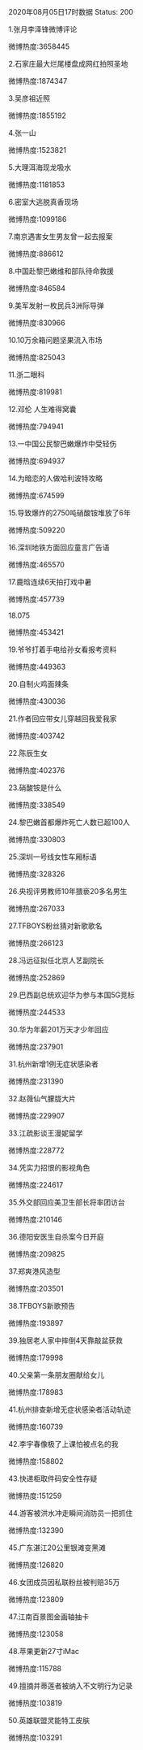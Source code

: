 2020年08月05日17时数据
Status: 200

1.张月李泽锋微博评论

微博热度:3658445

2.石家庄最大烂尾楼盘成网红拍照圣地

微博热度:1874347

3.吴彦祖近照

微博热度:1855192

4.张一山

微博热度:1523821

5.大理洱海现龙吸水

微博热度:1181853

6.密室大逃脱真香现场

微博热度:1099186

7.南京遇害女生男友曾一起去报案

微博热度:886612

8.中国赴黎巴嫩维和部队待命救援

微博热度:846584

9.美军发射一枚民兵3洲际导弹

微博热度:830966

10.10万余箱问题坚果流入市场

微博热度:825043

11.浙二眼科

微博热度:819981

12.邓伦 人生难得窝囊

微博热度:794941

13.一中国公民黎巴嫩爆炸中受轻伤

微博热度:694937

14.为暗恋的人做哈利波特攻略

微博热度:674599

15.导致爆炸的2750吨硝酸铵堆放了6年

微博热度:509220

16.深圳地铁方面回应童言广告语

微博热度:465570

17.鹿晗连续6天拍打戏中暑

微博热度:457739

18.075

微博热度:453421

19.爷爷打着手电给孙女看报考资料

微博热度:449363

20.自制火鸡面辣条

微博热度:430036

21.作者回应带女儿穿越回我爱我家

微博热度:403742

22.陈辰生女

微博热度:402376

23.硝酸铵是什么

微博热度:338549

24.黎巴嫩首都爆炸死亡人数已超100人

微博热度:330803

25.深圳一号线女性车厢标语

微博热度:328326

26.央视评男教师10年猥亵20多名男生

微博热度:267033

27.TFBOYS粉丝猜对新歌歌名

微博热度:266123

28.冯远征拟任北京人艺副院长

微博热度:252869

29.巴西副总统欢迎华为参与本国5G竞标

微博热度:244533

30.华为年薪201万天才少年回应

微博热度:237901

31.杭州新增1例无症状感染者

微博热度:231390

32.赵薇仙气朦胧大片

微博热度:229907

33.江疏影谈王漫妮留学

微博热度:228772

34.凭实力招恨的影视角色

微博热度:224617

35.外交部回应美卫生部长将率团访台

微博热度:210146

36.德阳安医生自杀案今日开庭

微博热度:209825

37.郑爽港风造型

微博热度:203501

38.TFBOYS新歌预告

微博热度:193897

39.独居老人家中摔倒4天靠敲盆获救

微博热度:179998

40.父亲第一条朋友圈献给女儿

微博热度:178983

41.杭州排查新增无症状感染者活动轨迹

微博热度:160739

42.李宇春像极了上课怕被点名的我

微博热度:158802

43.快递柜取件码安全性存疑

微博热度:151259

44.游客被洪水冲走瞬间消防员一把抓住

微博热度:132390

45.广东湛江20公里银滩变黑滩

微博热度:126820

46.女团成员因私联粉丝被判赔35万

微博热度:123809

47.江南百景图金画轴抽卡

微博热度:123058

48.苹果更新27寸iMac

微博热度:115788

49.擅摘并蒂莲者被纳入不文明行为记录

微博热度:103819

50.英雄联盟灵能特工皮肤

微博热度:103291


